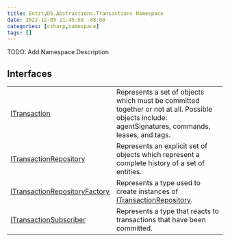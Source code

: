 ```yaml
---
title: EntityDb.Abstractions.Transactions Namespace
date: 2022-12-05 21:45:58 -08:00
categories: [csharp,namespace]
tags: []
---
```



TODO: Add Namespace Description

## Interfaces
<table><tr><td><a href='/posts/csharp.interface.entitydb.abstractions.transactions.itransaction/'>ITransaction</a></td><td>
Represents a set of objects which must be committed together or not at all. Possible objects include:
agentSignatures,
commands, leases, and tags.
</td></tr><tr><td><a href='/posts/csharp.interface.entitydb.abstractions.transactions.itransactionrepository/'>ITransactionRepository</a></td><td>
Represents an explicit set of objects which represent a complete history of a set of entities.
</td></tr><tr><td><a href='/posts/csharp.interface.entitydb.abstractions.transactions.itransactionrepositoryfactory/'>ITransactionRepositoryFactory</a></td><td>
Represents a type used to create instances of <a href='/posts/csharp.interface.entitydb.abstractions.transactions.itransactionrepository/'>ITransactionRepository</a>.
</td></tr><tr><td><a href='/posts/csharp.interface.entitydb.abstractions.transactions.itransactionsubscriber/'>ITransactionSubscriber</a></td><td>
Represents a type that reacts to transactions that have been committed.
</td></tr></table>
